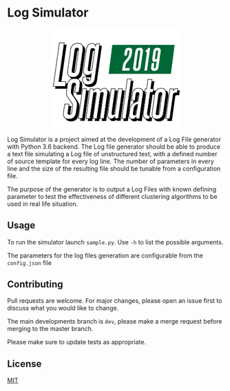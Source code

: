 # Log Simulator

<p align="center">
    <img src="static/img/LogoLogSimulator.png" width="300" >
</p>
Log Simulator is a project aimed at the development of a Log File generator with Python 3.6 backend.
The Log file generator should be able to produce a text file simulating a Log file of unstructured text, with a defined number of source template for every log line.
The number of parameters in every line and the size of the resulting file should be tunable from a configuration file.

The purpose of the generator is to output a Log Files with known defining parameter to test the effectiveness of different clustering algorithms to be used in real life situation.

## Usage

To run the simulator launch `sample.py`.
Use `-h` to list the possible arguments.

The parameters for the log files generation are configurable from the `config.json` file

## Contributing

Pull requests are welcome. For major changes, please open an issue first to discuss what you would like to change.

The main developments branch is `dev`, please make a merge request before merging to the master branch.

Please make sure to update tests as appropriate.

## License

[MIT](./LICENSE)
